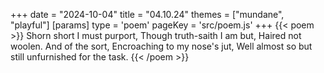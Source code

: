 +++
date = "2024-10-04"
title = "04.10.24"
themes = ["mundane", "playful"]
[params]
  type = 'poem'
  pageKey = 'src/poem.js'
+++
{{< poem >}}
Shorn short I must purport,
Though truth-saith I am but,
Haired not woolen. And of the sort,
Encroaching to my nose's jut,
Well almost so but still unfurnished for the task.
{{< /poem >}}